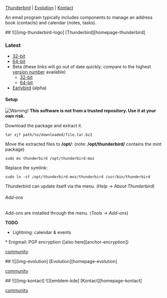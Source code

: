 [Thunderbird][anchor-thunderbird] | [Evolution][anchor-evolution] | [Kontact][anchor-kontact]

[anchor-thunderbird]: #wiki-thunderbird
[anchor-evolution]: #wiki-evolution
[anchor-kontact]: #wiki-kontact

An email program typically includes components to manage an address book (contacts) and calendar (notes, tasks).

<a name="thunderbird"/>
## ![][img-thunderbird-logo]  [Thunderbird][homepage-thunderbird] 

### Latest
* [32-bit][link-thunderbird-x86-latest]
* [64-bit][link-thunderbird-amd64-latest]
* Beta (these links will go out of date quickly; compare to the highest [version number][link-thunderbird-tracking] available)
    * [32-bit][link-thunderbird-x86-beta]
    * [64-bit][link-thunderbird-amd64-beta] 
* [Earlybird][link-thunderbird-alpha] (alpha)

#### Setup

![][emblem-warn] **This software is not from a trusted repository.  Use it at your own risk.**

Download the package and extract it.

`tar xjf path/to/downloaded/file.tar.bz2`

Move the extracted files to **/opt/**:  (note: **/opt/thunderbird/** contains the mint package)

`sudo mv thunderbird /opt/thunderbird-moz`

Replace the symlink:

`sudo ln -sf /opt/thunderbird-moz/thunderbird /usr/bin/thunderbird`

Thunderbird can update itself via the menu. (_Help -> About Thunderbird_)

###### Add-ons

Add-ons are installed through the menu. (_Tools -> Add-ons_)

 **TODO**

* Lightning: calendar & events
<a name="enigmail"/>
* Enigmail: PGP encryption ([also here][anchor-encryption])

[community][community-thunderbird]


<a name="evolution"/>
## ![][img-evolution] [Evolution][homepage-evolution]

[community][community-evolution]

<a name="kontact"/>
## ![][img-kontact] ![][emblem-kde] [Kontact][homepage-kontact]

[community][community-kontact]


[anchor-encryption]: Security#wiki-encryption
[community-evolution]: http://community.linuxmint.com/software/view/evolution
[community-kontact]: http://community.linuxmint.com/software/view/kontact
[community-thunderbird]: http://community.linuxmint.com/software/view/thunderbird

[emblem-kde]: image/boston.png "KDE"
[emblem-warn]: image/emblem-warn.png "Warning!"

[homepage-evolution]: http://projects.gnome.org/evolution/ "Evolution"
[homepage-kontact]: http://userbase.kde.org/Kontact "Kontact"
[homepage-thunderbird]: http://www.mozilla.org/thunderbird "Mozilla Thunderbird"

[img-evolution]: image/evolution.png "Evolution"
[img-kontact]: image/kontact.png "Kontact"
[img-thunderbird-logo]: image/thunderbird.png "Mozilla Thunderbird"

[link-thunderbird-alpha]: http://ftp.mozilla.org/pub/mozilla.org/thunderbird/nightly/latest-earlybird/
[link-thunderbird-x86-beta]: http://ftp.mozilla.org/pub/mozilla.org/thunderbird/nightly/11.0b5-candidates/build1/linux-i686/en-US/
[link-thunderbird-amd64-beta]: http://ftp.mozilla.org/pub/mozilla.org/thunderbird/nightly/11.0b5-candidates/build1/linux-x86_64/en-US/
[link-thunderbird-x86-latest]: http://ftp.mozilla.org/pub/mozilla.org/thunderbird/releases/latest/linux-i686/en-US/
[link-thunderbird-amd64-latest]: http://ftp.mozilla.org/pub/mozilla.org/thunderbird/releases/latest/linux-x86_64/en-US/
[link-thunderbird-nightly]: http://ftp.mozilla.org/pub/mozilla.org/thunderbird/nightly/
[link-thunderbird-tracking]: https://wiki.mozilla.org/Features/Thunderbird_Release_Tracking

